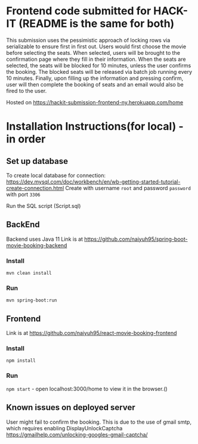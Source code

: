 # Frontend code submitted for HACK-IT (README is the same for both)


This submission uses the pessimistic approach of locking rows via serializable to ensure first in first out. Users would first choose the movie before selecting the seats. When selected, users will be brought to the confirmation page where they fill in their information. When the seats are selected, the seats will be blocked for 10 minutes, unless the user confirms the booking. The blocked seats will be released via batch job running every 10 minutes. Finally, upon filling up the information and pressing confirm, user will then complete the booking of seats and an email would also be fired to the user.




Hosted on https://hackit-submission-frontend-ny.herokuapp.com/home


# Installation Instructions(for local) - in order 


Set up database
---

To create local database for connection: https://dev.mysql.com/doc/workbench/en/wb-getting-started-tutorial-create-connection.html 
Create with username `root` and password `password` with port `3306`

Run the SQL script (Script.sql)


BackEnd
---

Backend uses Java 11
Link is at https://github.com/naiyuh95/spring-boot-movie-booking-backend

### Install 
`mvn clean install`

### Run 
`mvn spring-boot:run`


Frontend
---

Link is at https://github.com/naiyuh95/react-movie-booking-frontend

### Install 
`npm install`

### Run 
`npm start` - open localhost:3000/home to view it in the browser.()



Known issues on deployed server
---
User might fail to confirm the booking. This is due to the use of gmail smtp, which requires enabling DisplayUnlockCaptcha 
https://gmailhelp.com/unlocking-googles-gmail-captcha/
